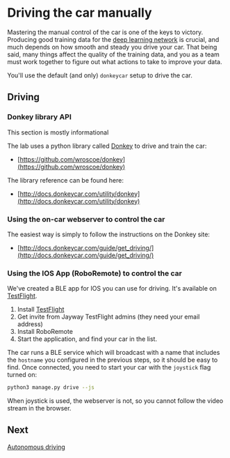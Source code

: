 # Driving the car manually

Mastering the manual control of the car is one of the keys to victory. Producing good training data for the [deep learning network](../README.md#the-ml-track) is crucial, and much depends on how smooth and steady you drive your car. That being said, many things affect the quality of the training data, and you as a team must work together to figure out what actions to take to improve your data.

You'll use the default (and only) `donkeycar` setup to drive the car.

## Driving
### Donkey library API

This section is mostly informational

The lab uses a python library called [Donkey](https://github.com/wroscoe/donkey) to drive and train the car:
- [https://github.com/wroscoe/donkey](https://github.com/wroscoe/donkey)

The library reference can be found here:
- [http://docs.donkeycar.com/utility/donkey](http://docs.donkeycar.com/utility/donkey)

### Using the on-car webserver to control the car

The easiest way is simply to follow the instructions on the Donkey site:
- [http://docs.donkeycar.com/guide/get_driving/](http://docs.donkeycar.com/guide/get_driving/)

### Using the IOS App (RoboRemote) to control the car

We've created a BLE app for IOS you can use for driving. It's available on [TestFlight](https://itunes.apple.com/se/app/testflight/id899247664?mt=8).

1. Install [TestFlight](https://itunes.apple.com/se/app/testflight/id899247664?mt=8)
2. Get invite from Jayway TestFlight admins (they need your email address)
3. Install RoboRemote
4. Start the application, and find your car in the list.

The car runs a BLE service which will broadcast with a name that includes the `hostname` you configured in the previous steps, so it should be easy to find. Once connected, you need to start your car with the `joystick` flag turned on:

```bash
python3 manage.py drive --js
```

When joystick is used, the webserver is not, so you cannot follow the video stream in the browser.

## Next

[Autonomous driving](AUTO-DRIVE-CAR.md)